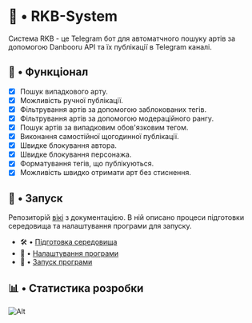 # 🤖 • RKB-System

Система RKB - це Telegram бот для автоматчного пошуку артів за допомогою Danbooru API та їх публікації в Telegram каналі.

## 🧬 • Функціонал

- [X] Пошук випадкового арту.
- [X] Можливість ручної публікації.
- [X] Фільтрування артів за допомогою заблокованих тегів.
- [X] Фільтрування артів за допомогою модераційного рангу.
- [X] Пошук артів за випадковим обов'язковим тегом.
- [X] Виконання самостійної щогодинної публікації.
- [X] Швидке блокування автора.
- [X] Швидке блокування персонажа.
- [X] Форматування тегів, що публікуються.
- [X] Можливість швидко отримати арт без стиснення.

## 🚀 • Запуск

Репозиторій [вікі](https://github.com/liubquanti/RKB-System/wiki) з документацією. В ній описано процеси підготовки середовища та налаштування програми для запуску.

- 🛠️ • [Підготовка середовища](https://github.com/liubquanti/RKB-System/wiki/1-%E2%80%A2-%D0%9F%D1%96%D0%B4%D0%B3%D0%BE%D1%82%D0%BE%D0%B2%D0%BA%D0%B0-%D1%81%D0%B5%D1%80%D0%B5%D0%B4%D0%BE%D0%B2%D0%B8%D1%89%D0%B0)
- 📝 • [Налаштування програми](https://github.com/liubquanti/RKB-System/wiki/2-%E2%80%A2-%D0%9D%D0%B0%D0%BB%D0%B0%D1%88%D1%82%D1%83%D0%B2%D0%B0%D0%BD%D0%BD%D1%8F-%D0%BF%D1%80%D0%BE%D0%B3%D1%80%D0%B0%D0%BC%D0%B8)
- 🚀 • [Запуск програми](https://github.com/liubquanti/RKB-System/wiki/3-%E2%80%A2-%D0%97%D0%B0%D0%BF%D1%83%D1%81%D0%BA-%D0%BF%D1%80%D0%BE%D0%B3%D1%80%D0%B0%D0%BC%D0%B8)

## 📊 • Статистика розробки

![Alt](https://repobeats.axiom.co/api/embed/7d8205f6669792af4403c0f059fce302ee6d56b2.svg "Repobeats analytics image")
